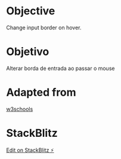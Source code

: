 # Objective

Change input border on hover.

# Objetivo

Alterar borda de entrada ao passar o mouse

# Adapted from

[w3schools](https://www.w3schools.com/css/tryit.asp?filename=trycss_form_border)

# StackBlitz

[Edit on StackBlitz ⚡️](https://stackblitz.com/edit/angular-ivy-em2jbz)
